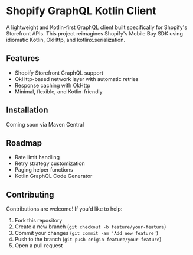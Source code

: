 # Shopify GraphQL Kotlin Client
A lightweight and Kotlin-first GraphQL client built specifically for Shopify's Storefront APIs. This project reimagines Shopify's Mobile Buy SDK using idiomatic Kotlin, OkHttp, and kotlinx.serialization.

## Features

- Shopify Storefront GraphQL support
- OkHttp-based network layer with automatic retries
- Response caching with OkHttp
- Minimal, flexible, and Kotlin-friendly

## Installation

Coming soon via Maven Central

## Roadmap

- Rate limit handling
- Retry strategy customization
- Paging helper functions
- Kotlin GraphQL Code Generator

## Contributing

Contributions are welcome! If you'd like to help:

1. Fork this repository
2. Create a new branch (`git checkout -b feature/your-feature`)
3. Commit your changes (`git commit -am 'Add new feature'`)
4. Push to the branch (`git push origin feature/your-feature`)
5. Open a pull request
